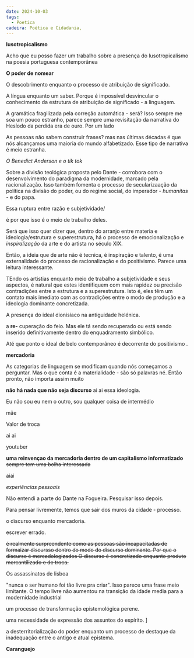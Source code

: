 ```yaml
---
date: 2024-10-03
tags:
  - Poetica
cadeira: Poética e Cidadania,
---
```







**lusotropicalismo** 


Acho que eu posso fazer um trabalho sobre a presença do lusotropicalismo na poesia portuguesa contemporânea


**O poder de nomear**

O descobrimento enquanto o processo de atribuição de significado.

A língua enquanto um saber. Porque é impossível desvincular o conhecimento da estrutura de atribuição de significado - a linguagem. 

A gramática fragilizada pela correção automática  - será? Isso sempre me soa um pouco estranho, parece sempre uma revisitação da narrativa do Hesíodo da perdida era de ouro. Por um lado 

As pessoas não sabem construir frases? mas nas últimas décadas é que nós alcançamos uma maioria do mundo alfabetizado. Esse tipo de narrativa é meio estranha. 


*O Benedict Anderson e o tik tok*


Sobre a divisão teológica proposta pelo Dante - corrobora com o desenvolvimento do paradigma da modernidade, marcado pela racionalização. Isso também fomenta o processo de secularizaação da política na divisão do poder, ou do regime social, do imperador - *humanitas*  - e do papa.


Essa ruptura entre razão e subjetividade/

é por que isso é o meio de trabalho deles. 

Será que isso quer dizer que, dentro do arranjo entre materia e ideologia/estrutura e superestrutura, há o processo de emocionalização e *inspiralização* da arte e do artista no século XIX. 

Então, a ideia que de arte não é tecnica, é inspiração e talento, é uma externalidade do processo de racionalização e do positivismo. Parece uma leitura interessante. 

TEndo os artistias enquanto meio de trabalho a subjetividade e seus aspectos, é natural que estes identifiquem com mais rapidez ou precisão contradições entre a estrutura e a superestrutura. Isto é, eles têm um contato mais imediato com as contradições entre o modo de produção e a ideologia dominante concretizada.


A presença do ideal dionisíaco na antiguidade helénica. 


a **re-** cuperação do feio. Mas ele tá sendo recuperado ou está sendo inserido definitivamente dentro do enquadramento simbólico. 

Até que ponto o ideal de belo contemporâneo é decorrente do positivismo . 


**mercadoria** 


As categorias de linguagem se modificam quando nós começamos a perguntar. Mas o que conta é a materialidade - são só palavras né. Então pronto, não importa assim muito

**não há nada que não seja discurso** ai ai essa ideologia. 

Eu não sou eu nem o outro, sou qualquer coisa de intermédio


mãe

Valor de troca


ai ai


youtuber

**uma reinvençao da mercadoria dentro de um capitalismo informatizado**
~~sempre tem uma bolha interessada~~

aiai







*experiências pessoais*


Não entendi a parte do Dante na Fogueira. Pesquisar isso depois.

Para pensar livremente, temos que sair dos muros da cidade - processo.

o discurso enquanto mercadoria. 

escrever errado.


~~é realmente surpreendente como as pessoas são incapacitadas de formaizar discursso dentro do modo do discurso dominante. Por que o discurso é mercadologizados O discurso é concretizado enquanto produto mercantilizado e de troca.~~

Os assassinatos de lisboa

"nunca o ser humano foi tão livre pra criar". Isso parece uma frase meio limitante. O tempo livre não aumentou na transição da idade media para a modernidade industrial 

um processo de transformação epistemológica perene. 

uma necessidade de expressão dos assuntos do espírito.
]


a desterritorialização do poder enquanto um processo de destaque da inadequação entre o antigo e atual epistema. 


**Caranguejo**

